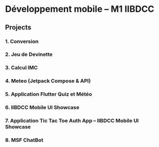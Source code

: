 # Développement mobile – M1 IIBDCC

## Projects

### 1. Conversion

### 2. Jeu de Devinette
### 3. Calcul IMC
### 4. Meteo (Jetpack Compose & API)
### 5. Application Flutter Quiz et Météo
### 6. IIBDCC Mobile UI Showcase
### 7. Application Tic Tac Toe Auth App – IIBDCC Mobile UI Showcase
### 8. MSF ChatBot

